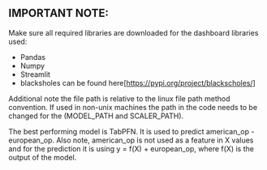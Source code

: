 ## IMPORTANT NOTE:
Make sure all required libraries are downloaded for the dashboard libraries used:
- Pandas
- Numpy
- Streamlit
- blacksholes can be found here[https://pypi.org/project/blackscholes/]

Additional note the file path is relative to the linux file path method convention. If used in non-unix machines the path in the code needs to be changed for the (MODEL_PATH and SCALER_PATH).

The best performing model is TabPFN. It is used to predict american_op - european_op. Also note, american_op is not used as a feature in X values and for the prediction it is using y = f(X) + european_op, where f(X) is the output of the model.

